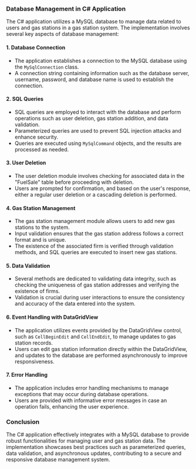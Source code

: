 ### Database Management in C# Application

The C# application utilizes a MySQL database to manage data related to users and gas stations in a gas station system. The implementation involves several key aspects of database management:

#### 1\. **Database Connection**

*   The application establishes a connection to the MySQL database using the `MySqlConnection` class.
*   A connection string containing information such as the database server, username, password, and database name is used to establish the connection.

#### 2\. **SQL Queries**

*   SQL queries are employed to interact with the database and perform operations such as user deletion, gas station addition, and data validation.
*   Parameterized queries are used to prevent SQL injection attacks and enhance security.
*   Queries are executed using `MySqlCommand` objects, and the results are processed as needed.

#### 3\. **User Deletion**

*   The user deletion module involves checking for associated data in the "FuelSale" table before proceeding with deletion.
*   Users are prompted for confirmation, and based on the user's response, either a regular user deletion or a cascading deletion is performed.

#### 4\. **Gas Station Management**

*   The gas station management module allows users to add new gas stations to the system.
*   Input validation ensures that the gas station address follows a correct format and is unique.
*   The existence of the associated firm is verified through validation methods, and SQL queries are executed to insert new gas stations.

#### 5\. **Data Validation**

*   Several methods are dedicated to validating data integrity, such as checking the uniqueness of gas station addresses and verifying the existence of firms.
*   Validation is crucial during user interactions to ensure the consistency and accuracy of the data entered into the system.

#### 6\. **Event Handling with DataGridView**

*   The application utilizes events provided by the DataGridView control, such as `CellBeginEdit` and `CellEndEdit`, to manage updates to gas station records.
*   Users can edit gas station information directly within the DataGridView, and updates to the database are performed asynchronously to improve responsiveness.

#### 7\. **Error Handling**

*   The application includes error handling mechanisms to manage exceptions that may occur during database operations.
*   Users are provided with informative error messages in case an operation fails, enhancing the user experience.

### Conclusion

The C# application effectively integrates with a MySQL database to provide robust functionalities for managing user and gas station data. The implementation showcases best practices such as parameterized queries, data validation, and asynchronous updates, contributing to a secure and responsive database management system.
